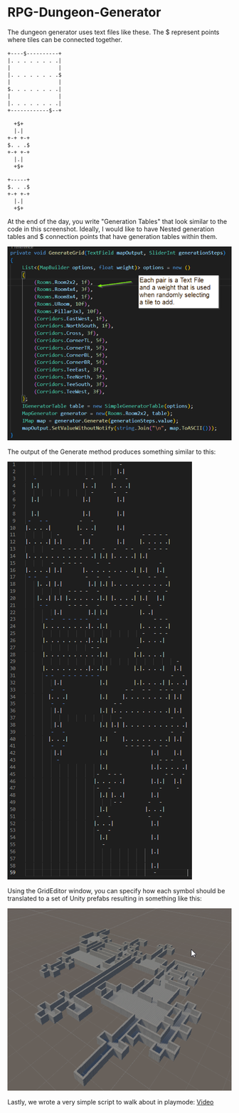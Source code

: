 # RPG-Dungeon-Generator

The dungeon generator uses text files like these. The $ represent points where tiles can be connected together.

```
+----$----------+
|. . . . . . . .|
|               |
|. . . . . . . .$
|               |
$. . . . . . . .|
|               |
|. . . . . . . .|
+------------$--+
```

```
  +$+
  |.|
+-+ +-+
$. . .$
+-+ +-+
  |.|
  +$+
```

```
+-----+
$. . .$
+-+ +-+
  |.|
  +$+
```

At the end of the day, you write "Generation Tables" that look similar to the code in this screenshot. Ideally, I would like to have Nested generation tables and $ connection points that have generation tables within them.

![Example Code](imgs/generationTable.png)

The output of the Generate method produces something similar to this:

![Generated](imgs/ascii_dungeon.png)

Using the GridEditor window, you can specify how each symbol should be translated to a set of Unity prefabs resulting in something like this:

![3D Dungeon](imgs/3d_dungeon.png)

Lastly, we wrote a very simple script to walk about in playmode: [Video](imgs/Video.mp4)
